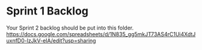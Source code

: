 # Sprint 1 Backlog

Your Sprint 2 backlog should be put into this folder.
https://docs.google.com/spreadsheets/d/1N835_gg5mkJT73AS4rC1Ui4XdtJuxnfD0-lzJkV-eIA/edit?usp=sharing

